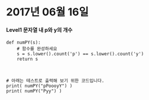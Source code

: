 # 2017년 06월 16일

#### Level1 문자열 내 p와 y의 개수

```
def numPY(s):
    # 함수를 완성하세요
    s = s.lower().count('p') == s.lower().count('y')
    return s



# 아래는 테스트로 출력해 보기 위한 코드입니다.
print( numPY("pPoooyY") )
print( numPY("Pyy") )
```